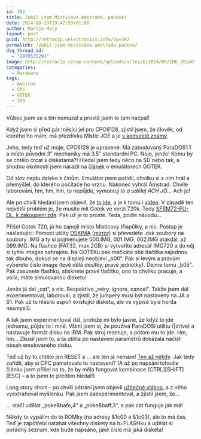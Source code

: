 ```yaml
---
id: 392
title: Zabil jsem Misticova Amstrada, pánové!
date: 2014-08-29T19:42:53+01:00
author: Martin Maly
layout: post
guid: http://retrocip.uelectronics.info/?p=392
permalink: /zabil-jsem-misticova-amstrada-panove/
dsq_thread_id:
  - "2970535291"
image: http://retrocip.cz/wp-content/uploads/sites/6/2014/05/IMG_20140503_092822-1140x198.jpg
categories:
  - Hardware
tags:
  - Amstrad
  - CPC
  - GOTEK
  - Z80
---
```

Vůbec jsem se s tím nemazal a prostě jsem to tam nacpal!

<!--more-->

Když jsem si před pár měsíci jel pro CPC6128, zjistil jsem, že člověk, od kterého ho mám, má přezdívku Mistic JOE a je [v komunitě známý](http://textovky.panprase.cz/index.php?topic=183.0).

Jeho, tedy teď už moje, CPC6128 je upravené. Má zabudovaný ParaDOS1.1 a místo původní 3&#8243; mechaniky má 3.5&#8243; standardní PC. Nojo, jenže! Komu by se chtělo crcat s disketama?! Hledal jsem tedy něco na SD nebo tak, a shodou okolností jsem narazil na [článek](http://www.8bity.cz/2014/gotek-usb-floppy-emulator-pro-amigu/) o emulátorech GOTEK.

Od slov nejdu daleko k činům. Emulátor jsem pořídil, chvilku si s ním hrál a přemýšlel, do kterého počítače ho vrznu. Nakonec vyhrál Amstrad. Chvíle laborování, hm, hm, hm, to nepůjde, _vymontuj to a udělej ACH JO&#8230;_ Ach jo!

Ale po chvíli hledání jsem objevil, že [to jde](http://www.cpcwiki.eu/forum/amstrad-cpc-hardware/gotek-usb-in-a-cpc6128/), a je k tomu i [video](https://www.youtube.com/watch?v=XRTNlZ76nJg). V zásadě ten největší problém je, že musíte mít Gotek ve verzi 720k. Tedy [SFRM72-FU-DL, k zakoupení zde](http://rover.ebay.com/rover/1/711-53200-19255-0/1?icep_ff3=9&pub=5575085282&toolid=10001&campid=5337563928&customid=&icep_uq=sfrm72-fu-dl&icep_sellerId=&icep_ex_kw=&icep_sortBy=12&icep_catId=&icep_minPrice=&icep_maxPrice=&ipn=psmain&icep_vectorid=229466&kwid=902099&mtid=824&kw=lg). Pak už je to prosté. Teda, podle návodu&#8230;

Přišel Gotek 720, já ho zapojil místo Misticovy třiapůlky, a nic. Postup je následující: Pomocí utility [DSKIMA](https://mega.co.nz/#!bQVFzCAL!OH_5ERMYTXALRupPjD1RCXmIykB8gOl4JxUSBZ2ZZ3M) ([mirror](http://download.hellshare.cz/dskima-zip/24398073/)) si převedete .dsk soubory na soubory .IMG a ty si pojmenujete 000.IMG, 001.IMG, 002.IMG atakdál, až 099.IMG. Na flashce (FAT32, max 2GB) si vytvoříte adresář IMG720 a do něj si tyhle images nahrajete. Na GOTEKu pak mačkáte obě tlačítka najednou tak dlouho, dokud se na displeji neobjeví &#8222;b00&#8220;. Pak si levým a pravým vyberete číslo image (levé dělá desítky, pravé jednotky). Dejme tomu &#8222;b05&#8220;. Pak zasunete flashku, stisknete pravé tlačítko, ono to chvilku pracuje, a voila, máte simulovanou disketu!

Jenže já dal &#8222;cat&#8220;, a nic. Respektive &#8222;retry, ignore, cancel&#8220;. Takže jsem dál experimentoval, laboroval, a zjistil, že jumpery musí být nastaveny na JA a S1. Pak už to hlásilo aspoň existující disketu, ale ve výpise byla horda nesmyslů.

A tak jsem experimentoval dál, protože mi bylo jasné, že když to jde jednomu, půjde to i mně. Všiml jsem si, že používá ParaDOSí utilitu (|drive) a nastavuje formát disku na IBM. Pak stroj resetuje, a potom mu to jde. Hm, hm&#8230; Zkusil jsem to, a ta utilita po nastavení parametrů dokázala načíst obsah emulovaného disku.

Teď už by to chtělo jen RESET a &#8230; ale ten já nemám! [Ten až někdy](https://c1.staticflickr.com/7/6114/6237699864_ec28ce740b_z.jpg). Jak tedy zařídit, aby si CPC pamatovalo to nastavení? (A až po napsání tohodle článku jsem přišel na to, že by měla fungovat kombinace \[CTRL\]\[SHIFT\][ESC] &#8211; a to jsem to předtím hledal!)

Long story short &#8211; po chvíli pátrání jsem objevil [užitečné vlákno](http://www.cpcwiki.eu/forum/applications/parados-question!/), a z něho vyextrahoval myšlenku. Pak jsem zaexperimentoval, a zjistil jsem, že&#8230;

&#8230; stačí udělat &#8222;poke&bafe,4&#8220; a &#8222;poke&baff,3&#8220;, a pak cat funguje jak má!

Někdy to vypálím do té ROMky (na adresy &1c00 a &1c03), ale to má čas. Teď je zapotřebí natahat všechny diskety na tu FLASHku a udělat si pořádný seznam, kde bude napsáno, jaké číslo má jaká disketa!